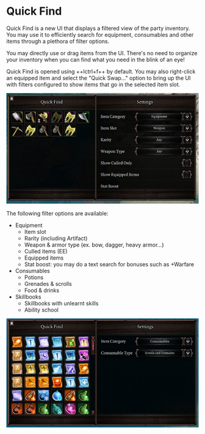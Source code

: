 # Quick Find
Quick Find is a new UI that displays a filtered view of the party inventory. You may use it to efficiently search for equipment, consumables and other items through a plethora of filter options.

You may directly use or drag items from the UI. There's no need to organize your inventory when you can find what you need in the blink of an eye!

Quick Find is opened using ++lctrl+f++ by default. You may also right-click an equipped item and select the "Quick Swap..." option to bring up the UI with filters configured to show items that go in the selected item slot.

![Quick Find showing equipment with multiple filters set.](img/quickfind/equipment.png)

The following filter options are available:

- Equipment
    - Item slot
    - Rarity (including Artifact)
    - Weapon & armor type (ex. bow, dagger, heavy armor...)
    - Culled items (EE)
    - Equipped items
    - Stat boost: you may do a text search for bonuses such as +Warfare
- Consumables
    - Potions
    - Grenades & scrolls
    - Food & drinks
- Skillbooks
    - Skillbooks with unlearnt skills
    - Ability school

![Quick Find showing consumables.](img/quickfind/consumables.png)